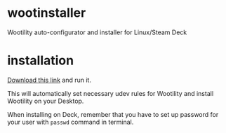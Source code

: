 # wootinstaller
Wootility auto-configurator and installer for Linux/Steam Deck

# installation
[Download this link](https://raw.githubusercontent.com/Calslock/wootinstaller/master/InstallWootility.sh) and run it.

This will automatically set necessary udev rules for Wootility and install Wootility on your Desktop.

When installing on Deck, remember that you have to set up password for your user with `passwd` command in terminal.
